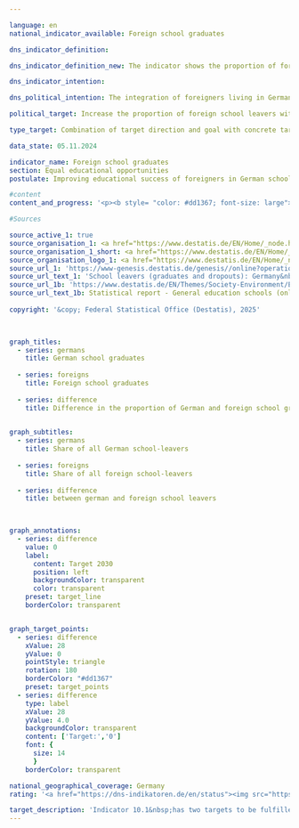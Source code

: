 ```yaml
---

language: en        
national_indicator_available: Foreign school graduates        

dns_indicator_definition:         

dns_indicator_definition_new: The indicator shows the proportion of foreign school leavers among all foreign school leavers in a year group (in per cent). School leavers are those who leave general education schools with at least a lower secondary school leaving certificate, while school leavers are those who leave school without a school leaving certificate.        

dns_indicator_intention:         

dns_political_intention: The integration of foreigners living in Germany is an important prerequisite for the social cohesion of our society. The basic prerequisite for successful integration is sufficient school qualifications that open up vocational training and employment opportunities.        

political_target: Increase the proportion of foreign school leavers with at least a secondary general school certificate and bring into line with that of German school leavers by 2030<sup>1</sup><br><small><sup>1</sup>The designation of school leaving qualifications was revised for the 2024/25&nbsp;reporting year in accordance with the "Agreement on School Types and Educational Pathways in Lower Secondary Education" (Resolution of the Standing Conference of the Ministers of Education and Cultural Affairs of 03/12/1993, as amended on 07/10/2022).</small>        

type_target: Combination of target direction and goal with concrete target value        

data_state: 05.11.2024        

indicator_name: Foreign school graduates        
section: Equal educational opportunities        
postulate: Improving educational success of foreigners in German schools        

#content         
content_and_progress: '<p><b style= "color: #dd1367; font-size: large">10.1&nbsp;Foreign school graduates</b><br><br>This indicator represents the proportion of foreign school graduates relative to the total number of foreign school leavers and graduates within a given cohort.<br><br>Graduates are defined as pupils who have completed a specific type of school with a formal qualification. This also includes those who transfer to another general education school type to obtain an additional qualification.<br><br>Foreign nationals are defined as all persons who are not German within the meaning of Article 116&nbsp;(1) of the Basic Law (Grundgesetz, GG), that is, those who do not hold German citizenship. This definition also encompasses stateless persons and those with unresolved citizenship status. Persons holding German citizenship alongside another nationality are not classified as part of the foreign population.<br><br>In 2023, the proportion of foreign school graduates among all foreign school leavers and graduates stood at 82.3%. This represents the third consecutive year of decline compared to the previous year.<br><br>A gender-specific analysis reveals that the proportion of female foreign graduates among all female foreign school leavers and graduates was 85.2%, whereas the corresponding figure for males was 79.7%.<br><br>The proportion of German school graduates among all German school leavers and graduates was most recently 94.2%, remaining very stable over the past fifteen years. The difference between the proportion of foreign and German graduates reached its lowest point of 6.1&nbsp;percentage points in 2013. However, following increased migration of refugees in 2015/2016, this gap widened significantly again, surpassing the level observed in 1996&nbsp;(11.8&nbsp;percentage points).<br><br>The largest gap recorded was in 2017, at 13.0&nbsp;percentage points. After a temporary reduction to 9.6&nbsp;percentage points in 2020, the gap stood again at 11.9&nbsp;percentage points in 2023.<br><br>The politically established target to increase the proportion of foreign school graduates with at least a First School Leaving Certificate (formerly: Hauptschulabschluss) was not met in 2023, nor was the goal of aligning this proportion with the level of German school graduates.<br><br>When considering not only absolute proportions but also the level of attainment, it is evident that among foreign graduates of general education schools in the 2023&nbsp;cohort, 30.9% obtained the First School Leaving Certificate, 39.0% left school with an Intermediate School Leaving Certificate (Mittlerer Abschluss), and 12.3% achieved the entrance qualification for universities of applied sciences (Fachhochschulreife) or the general higher education entrance qualification (Allgemeine Hochschulreife).<br><br>Among German school graduates, the corresponding proportions were 14.9% for the First School Leaving Certificate, 43.5% for the Intermediate School Leaving Certificate, and 35.9% for the Fachhochschulreife or Allgemeine Hochschulreife.<br><br>Notably, foreign youths are markedly underrepresented compared to their German peers, especially in higher educational qualifications.<br><br>The data underlying this indicator derive from school statistics compiled by the Federal Statistical Office from the individual federal states’ records. These generally consist of complete surveys with a mandatory reporting obligation.<br><br>The aggregation of federal state results into a national figure is influenced by differences in education policy among the federal states&nbsp;–&nbsp;for example, with respect to promotion regulations or the structuring of vocational education pathways. Such differences can only be partially compensated for by formal regulations aimed at standardising classifications.</p>'                

#Sources        

source_active_1: true
source_organisation_1: <a href="https://www.destatis.de/EN/Home/_node.html" target="_blank">Federal Statistical Office</a>
source_organisation_1_short: <a href="https://www.destatis.de/EN/Home/_node.html" target="_blank">Federal Statistical Office</a>
source_organisation_logo_1: <a href="https://www.destatis.de/EN/Home/_node.html" target="_blank"><img src="https://dns-indikatoren.de/public/OrgImgEn/destatis.png" alt="Federal Statistical Office" title=" Click here to visit the homepage of the organizationFederal Statistical Office" style="height:60px; width:148px; border:transparent"/></a>
source_url_1: 'https://www-genesis.destatis.de/genesis//online?operation=table&code=21111-0004&bypass=true&levelindex=0&levelid=1660823284613&language=en'
source_url_text_1: 'School leavers (graduates and dropouts): Germany&nbsp;–&nbsp;GENESIS online 21111-0004'
source_url_1b: 'https://www.destatis.de/EN/Themes/Society-Environment/Education-Research-Culture/Schools/_node.html'
source_url_text_1b: Statistical report - General education schools (only available in German)
        
copyright: '&copy; Federal Statistical Office (Destatis), 2025'        

        

graph_titles: 
  - series: germans
    title: German school graduates
    
  - series: foreigns
    title: Foreign school graduates
    
  - series: difference
    title: Difference in the proportion of German and foreign school graduates
            

graph_subtitles: 
  - series: germans
    title: Share of all German school-leavers
    
  - series: foreigns
    title: Share of all foreign school-leavers
    
  - series: difference
    title: between german and foreign school leavers
            


graph_annotations:
  - series: difference
    value: 0
    label:
      content: Target 2030
      position: left
      backgroundColor: transparent
      color: transparent
    preset: target_line
    borderColor: transparent        


graph_target_points:
  - series: difference
    xValue: 28
    yValue: 0
    pointStyle: triangle
    rotation: 180
    borderColor: "#dd1367"
    preset: target_points
  - series: difference
    type: label
    xValue: 28
    yValue: 4.0
    backgroundColor: transparent
    content: ['Target:','0']
    font: {
      size: 14
      }
    borderColor: transparent                

national_geographical_coverage: Germany        
rating: '<a href="https://dns-indikatoren.de/en/status"><img src="https://sdg-indikatoren.de/public/Wettersymbole/Wolke.png" title="Different target types." alt="Weathersymbol: cloud"/></a>'        

target_description: 'Indicator 10.1&nbsp;has two targets to be fulfilled at the same time: The proportion of foreign school leavers among all foreign school leavers should increase. At the same time, the difference to the corresponding proportion of German school leavers should be reduced to a maximum of 0&nbsp;percentage points by 2030.<br>The first sub-goal would be rated as "slightly cloudy", as although the most recent trend in 2023&nbsp;points in the desired direction, the average trend from 2018&nbsp;to 2023&nbsp;points in the opposite direction. The second sub-goal would be rated as "Cloud", as although the trend points in the desired direction, it would fall well short of the politically defined target of 0&nbsp;percentage points in 2030&nbsp;if the current trend were to continue.<br>In the case of indicators with several targets to be met at the same time, it is envisaged that the worst assessment of each sub-target will be used for the overall assessment of the indicator. Accordingly, indicator 10.1&nbsp;for the year 2023&nbsp;is rated as "Cloud".'        
---
```


